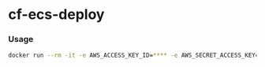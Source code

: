 
# cf-ecs-deploy

### Usage

```bash
docker run --rm -it -e AWS_ACCESS_KEY_ID=**** -e AWS_SECRET_ACCESS_KEY=**** codefresh/cf-ecs-deploy <aws-region> <ecs-cluster-name> <ecs-service-name>
```